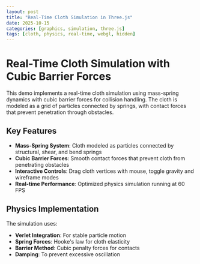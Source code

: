 ```yaml
---
layout: post
title: "Real-Time Cloth Simulation in Three.js"
date: 2025-10-15
categories: [graphics, simulation, three.js]
tags: [cloth, physics, real-time, webgl, hidden]
---
```


# Real-Time Cloth Simulation with Cubic Barrier Forces

This demo implements a real-time cloth simulation using mass-spring dynamics with cubic barrier forces for collision handling. The cloth is modeled as a grid of particles connected by springs, with contact forces that prevent penetration through obstacles.

## Key Features

- **Mass-Spring System**: Cloth modeled as particles connected by structural, shear, and bend springs
- **Cubic Barrier Forces**: Smooth contact forces that prevent cloth from penetrating obstacles
- **Interactive Controls**: Drag cloth vertices with mouse, toggle gravity and wireframe modes
- **Real-time Performance**: Optimized physics simulation running at 60 FPS

## Physics Implementation

The simulation uses:
- **Verlet Integration**: For stable particle motion
- **Spring Forces**: Hooke's law for cloth elasticity
- **Barrier Method**: Cubic penalty forces for contacts
- **Damping**: To prevent excessive oscillation

<div id="cloth-demo-container"></div>

<script type="module" src="{{ '/assets/js/three-cloth/three-cloth-demo.js' | relative_url }}"></script>
